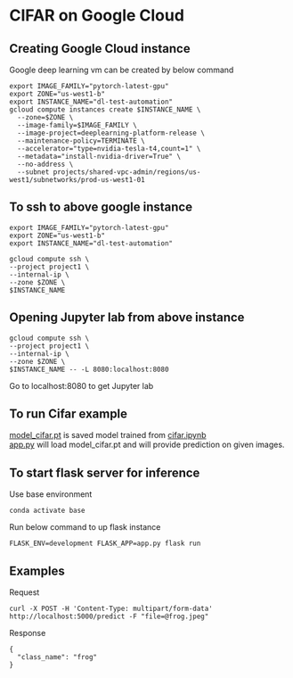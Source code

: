 # CIFAR on Google Cloud

## Creating Google Cloud instance
Google deep learning vm can be created by below command
```
export IMAGE_FAMILY="pytorch-latest-gpu"
export ZONE="us-west1-b"
export INSTANCE_NAME="dl-test-automation"
gcloud compute instances create $INSTANCE_NAME \
  --zone=$ZONE \
  --image-family=$IMAGE_FAMILY \
  --image-project=deeplearning-platform-release \
  --maintenance-policy=TERMINATE \
  --accelerator="type=nvidia-tesla-t4,count=1" \
  --metadata="install-nvidia-driver=True" \
  --no-address \
  --subnet projects/shared-vpc-admin/regions/us-west1/subnetworks/prod-us-west1-01 
  ```

## To ssh to above google instance
```
export IMAGE_FAMILY="pytorch-latest-gpu"
export ZONE="us-west1-b"
export INSTANCE_NAME="dl-test-automation"

gcloud compute ssh \
--project project1 \
--internal-ip \
--zone $ZONE \
$INSTANCE_NAME
```

## Opening Jupyter lab from above instance
```
gcloud compute ssh \
--project project1 \
--internal-ip \
--zone $ZONE \
$INSTANCE_NAME -- -L 8080:localhost:8080
```
Go to localhost:8080 to get Jupyter lab 

## To run Cifar example
[model_cifar.pt](model_cifar.pt) is saved model trained from [cifar.ipynb](cifar.ipynb) <br>
[app.py](app.py) will load model_cifar.pt and will provide prediction on given images. 

## To start flask server for inference
Use base environment
```
conda activate base
```
Run below command to up flask instance
```
FLASK_ENV=development FLASK_APP=app.py flask run
```

## Examples
Request
```
curl -X POST -H 'Content-Type: multipart/form-data' http://localhost:5000/predict -F "file=@frog.jpeg"
```
Response
```
{
  "class_name": "frog"
}
```
